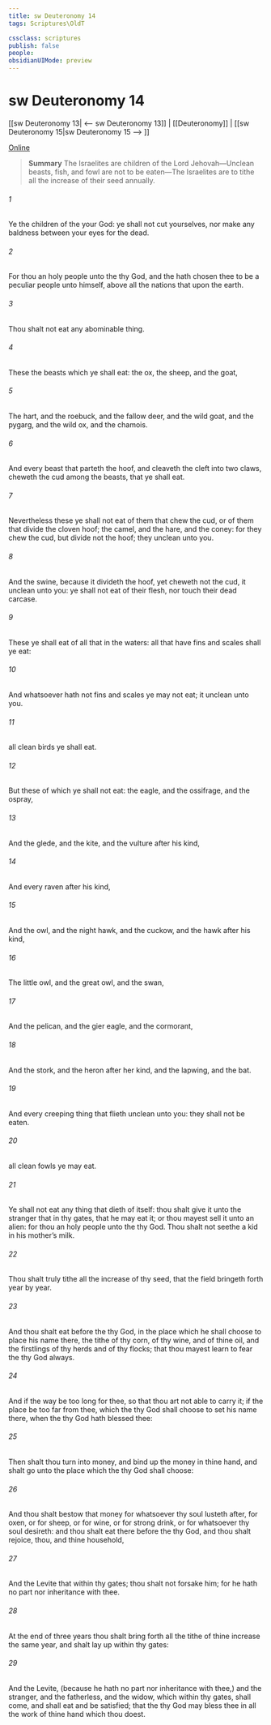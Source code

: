 ```yaml
---
title: sw Deuteronomy 14
tags: Scriptures\OldT

cssclass: scriptures
publish: false
people:
obsidianUIMode: preview
---
```


# sw Deuteronomy 14
[[sw Deuteronomy 13| <-- sw Deuteronomy 13]] | [[Deuteronomy]] | [[sw Deuteronomy 15|sw Deuteronomy 15 --> ]]

[Online](https://churchofjesuschrist.org/study/scriptures/ot/deut/14?lang=eng)

> __Summary__
The Israelites are children of the Lord Jehovah—Unclean beasts, fish, and fowl are not to be eaten—The Israelites are to tithe all the increase of their seed annually.

###### 1 
Ye  the children of the  your God: ye shall not cut yourselves, nor make any baldness between your eyes for the dead.

###### 2 
For thou  an holy people unto the  thy God, and the  hath chosen thee to be a peculiar people unto himself, above all the nations that  upon the earth.

###### 3 
Thou shalt not eat any abominable thing.

###### 4 
These  the beasts which ye shall eat: the ox, the sheep, and the goat,

###### 5 
The hart, and the roebuck, and the fallow deer, and the wild goat, and the pygarg, and the wild ox, and the chamois.

###### 6 
And every beast that parteth the hoof, and cleaveth the cleft into two claws,  cheweth the cud among the beasts, that ye shall eat.

###### 7 
Nevertheless these ye shall not eat of them that chew the cud, or of them that divide the cloven hoof;  the camel, and the hare, and the coney: for they chew the cud, but divide not the hoof;  they  unclean unto you.

###### 8 
And the swine, because it divideth the hoof, yet cheweth not the cud, it  unclean unto you: ye shall not eat of their flesh, nor touch their dead carcase.

###### 9 
These ye shall eat of all that  in the waters: all that have fins and scales shall ye eat:

###### 10 
And whatsoever hath not fins and scales ye may not eat; it  unclean unto you.

###### 11 
 all clean birds ye shall eat.

###### 12 
But these  of which ye shall not eat: the eagle, and the ossifrage, and the ospray,

###### 13 
And the glede, and the kite, and the vulture after his kind,

###### 14 
And every raven after his kind,

###### 15 
And the owl, and the night hawk, and the cuckow, and the hawk after his kind,

###### 16 
The little owl, and the great owl, and the swan,

###### 17 
And the pelican, and the gier eagle, and the cormorant,

###### 18 
And the stork, and the heron after her kind, and the lapwing, and the bat.

###### 19 
And every creeping thing that flieth  unclean unto you: they shall not be eaten.

###### 20 
 all clean fowls ye may eat.

###### 21 
Ye shall not eat  any thing that dieth of itself: thou shalt give it unto the stranger that  in thy gates, that he may eat it; or thou mayest sell it unto an alien: for thou  an holy people unto the  thy God. Thou shalt not seethe a kid in his mother’s milk.

###### 22 
Thou shalt truly tithe all the increase of thy seed, that the field bringeth forth year by year.

###### 23 
And thou shalt eat before the  thy God, in the place which he shall choose to place his name there, the tithe of thy corn, of thy wine, and of thine oil, and the firstlings of thy herds and of thy flocks; that thou mayest learn to fear the  thy God always.

###### 24 
And if the way be too long for thee, so that thou art not able to carry it;  if the place be too far from thee, which the  thy God shall choose to set his name there, when the  thy God hath blessed thee:

###### 25 
Then shalt thou turn  into money, and bind up the money in thine hand, and shalt go unto the place which the  thy God shall choose:

###### 26 
And thou shalt bestow that money for whatsoever thy soul lusteth after, for oxen, or for sheep, or for wine, or for strong drink, or for whatsoever thy soul desireth: and thou shalt eat there before the  thy God, and thou shalt rejoice, thou, and thine household,

###### 27 
And the Levite that  within thy gates; thou shalt not forsake him; for he hath no part nor inheritance with thee.

###### 28 
At the end of three years thou shalt bring forth all the tithe of thine increase the same year, and shalt lay  up within thy gates:

###### 29 
And the Levite, (because he hath no part nor inheritance with thee,) and the stranger, and the fatherless, and the widow, which  within thy gates, shall come, and shall eat and be satisfied; that the  thy God may bless thee in all the work of thine hand which thou doest.

